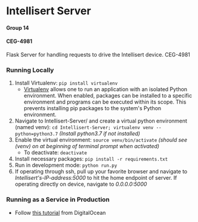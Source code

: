 # Intellisert Server
#### Group 14
#### CEG-4981
Flask Server for handling requests to drive the Intellisert device. CEG-4981

### Running Locally
1. Install Virtualenv: `pip install virtualenv`
    * [Virtualenv](https://virtualenv.pypa.io/en/latest/) allows one to run an application with an isolated Python environment. When enabled, packages can be installed to a specific environment and programs can be executed within its scope. This prevents installing pip packages to the system's Python environment.
2. Navigate to Intellisert-Server/ and create a virtual python environment (named venv): `cd Intellisert-Server; virtualenv venv --python=python3.7` *(Install python3.7 if not installed)*
3. Enable the virtual environment: `source venv/bin/activate` *(should see (venv) on at beginning of terminal prompt when activated)*
    * To deactivate: `deactivate`
4. Install necessary packages: `pip install -r requirements.txt`
5. Run in development mode: `python run.py`
6. If operating through ssh, pull up your favorite browser and navigate to *Intellisert's-IP-address:5000* to hit the home endpoint of server. If operating directly on device, navigate to *0.0.0.0:5000*
### Running as a Service in Production
   * Follow [this tutorial](https://www.digitalocean.com/community/tutorials/how-to-serve-flask-applications-with-uswgi-and-nginx-on-ubuntu-18-04) from DigitalOcean
